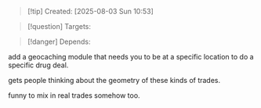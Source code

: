 
>[!tip] Created: [2025-08-03 Sun 10:53]

>[!question] Targets: 

>[!danger] Depends: 

add a geocaching module that needs you to be at a specific location to do a specific drug deal.

gets people thinking about the geometry of these kinds of trades.

funny to mix in real trades somehow too.


